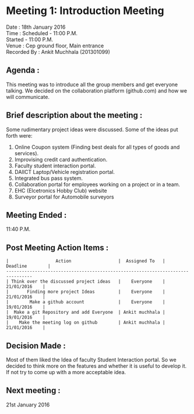 
Meeting 1: Introduction Meeting
===============================

Date : 18th January 2016  
Time : Scheduled - 11:00 P.M.  
       Started   - 11:00 P.M.  
Venue : Cep ground floor, Main entrance  
Recorded By : Ankit Muchhala (201301099)  



Agenda : 
-------
This meeting was to introduce all the group members and get everyone talking. We decided on the collaboration platform (github.com) and how we will communicate.

Brief description about the meeting : 
-------------------------------------
Some rudimentary project ideas were discussed. Some of the ideas put forth were:

1. Online Coupon system (Finding best deals for all types of goods and services).
2. Improvising credit card authentication.
3. Faculty student interaction portal.
4. DAIICT Laptop/Vehicle registration portal.
5. Integrated bus pass system.
6. Collaboration portal for employees working on a project or in a team.
7. EHC (Elcetronics Hobby Club) website
8. Surveyor portal for Automobile surveyors

Meeting Ended :
---------------
11:40 P.M.

Post Meeting Action Items :
---------------------------

    |                  Action                  |  Assigned To   |  Deadline        |  
    --------------------------------------------------------------------------------
    | Think over the discussed project ideas   |    Everyone    |    21/01/2016    |  
    |       Finding more project Ideas         |    Everyone    |    21/01/2016    |  
    |        Make a github account             |    Everyone    |    19/01/2016    |  
    |  Make a git Repository and add Everyone  | Ankit muchhala |    19/01/2016    |  
    |    Make the meeting log on github        | Ankit muchhala |    21/01/2016    |  


Decision Made : 
---------------
Most of them liked the Idea of faculty Student Interaction portal. So we decided to think more on the features and whether it is useful to develop it. If not try to come up with a more acceptable idea.

Next meeting :
-------------
21st January 2016  
